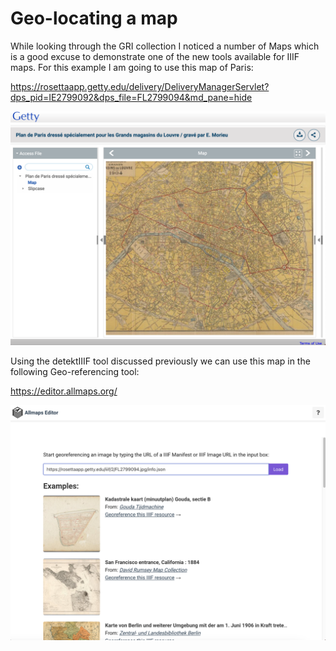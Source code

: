 # Geo-locating a map

While looking through the GRI collection I noticed a number of Maps which is a good excuse to demonstrate one of the new tools available for IIIF maps.  For this example I am going to use this map of Paris:

https://rosettaapp.getty.edu/delivery/DeliveryManagerServlet?dps_pid=IE2799092&dps_file=FL2799094&md_pane=hide

![Paris map](imgs/paris_map.png)

Using the detektIIIF tool discussed previously we can use this map in the following Geo-referencing tool:

https://editor.allmaps.org/

![All maps import](imgs/all_maps_import.png)
